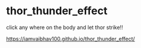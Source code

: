 # thor_thunder_effect
click any where on the body and let thor strike!!

https://iamvaibhav100.github.io/thor_thunder_effect/
